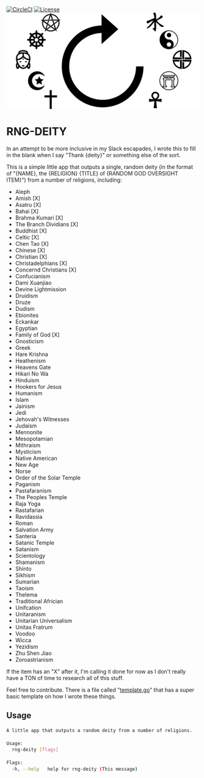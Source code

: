 [![CircleCI](https://circleci.com/gh/j4ng5y/rng-deity/tree/releases%2F2019.06.24.svg?style=svg)](https://circleci.com/gh/j4ng5y/rng-deity/tree/releases%2F2019.06.24)
[![License](https://img.shields.io/github/license/j4ng5y/rng-deity.svg)](https://github.com/j4ng5y/rng-deity/tree/master/LICENSE.txt)
![RNG-DEITY](images/rng-deity.png)

# RNG-DEITY

In an attempt to be more inclusive in my Slack escapades, I wrote this to fill in the blank when I say "Thank {deity}" or something else of the sort.

This is a simple little app that outputs a single, random deity (in the format of "{NAME}, the {RELIGION} {TITLE} of {RANDOM GOD OVERSIGHT ITEM}") from a number of religions, including:

* Aleph
* Amish [X]
* Asatru [X]
* Bahai [X]
* Brahma Kumari [X]
* The Branch Dividians [X]
* Buddhist [X]
* Celtic [X]
* Chen Tao [X]
* Chinese [X]
* Christian [X]
* Christadelphians [X]
* Concernd Christians [X]
* Confucianism
* Dami Xuanjiao
* Devine Lightmission
* Druidism
* Druze
* Dudism
* Ebionites
* Eckankar
* Egyptian
* Family of God [X]
* Gnosticism
* Greek
* Hare Krishna
* Heathenism
* Heavens Gate
* Hikari No Wa
* Hinduism
* Hookers for Jesus
* Humanism
* Islam
* Jainism
* Jedi
* Jehovah's Witnesses
* Judaism
* Mennonite
* Mesopotamian
* Mithraism
* Mysticism
* Native American
* New Age
* Norse
* Order of the Solar Temple
* Paganism
* Pastafaranism
* The Peoples Temple
* Raja Yoga
* Rastafarian
* Ravidassia
* Roman
* Salvation Army
* Santeria
* Satanic Temple
* Satanism
* Scientology
* Shamanism
* Shinto
* Sikhism
* Sumarian
* Taoism
* Thelema
* Traditional Africian
* Unifcation
* Unitaranism
* Unitarian Universalism
* Unitas Fratrum
* Voodoo
* Wicca
* Yezidism
* Zhu Shen Jiao
* Zoroastrianism

If the item has an "X" after it, I'm calling it done for now as I don't really have a TON of time to research all of this stuff.

Feel free to contribute. There is a file called "[template.go](https://github.com/j4ng5y/rng-deity/tree/master/deitylib/template.go)" that has a super basic template on how I wrote these things.

## Usage

```bash
A little app that outputs a random deity from a number of religions.

Usage:
  rng-deity [flags]

Flags:
  -h, --help   help for rng-deity (This message)
```
